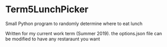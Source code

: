 # Term5LunchPicker
Small Python program to randomly determine where to eat lunch

Written for my current work term (Summer 2019). the options.json file can be modified to have any restaraunt you want
